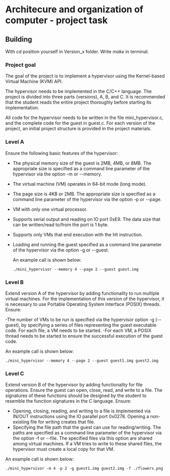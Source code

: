 # Architecure and organization of computer - project task

## Building
With *cd* position yourself in Version_*x* folder. Write *make* in terminal.

### Project goal

The goal of the project is to implement a hypervisor using the Kernel-based Virtual Machine (KVM) API.

The hypervisor needs to be implemented in the C/C++ language. The project is divided into three parts (versions), A, B, and C. It is recommended that the student reads the entire project thoroughly before starting its implementation.

All code for the hypervisor needs to be written in the file mini_hypervisor.c, and the complete code for the guest in guest.c. For each version of the project, an initial project structure is provided in the project materials.

### Level A

Ensure the following basic features of the hypervisor:

- The physical memory size of the guest is 2MB, 4MB, or 8MB. The appropriate size is specified as a command line parameter of the hypervisor via the option -m or --memory.
- The virtual machine (VM) operates in 64-bit mode (long mode).
- The page size is 4KB or 2MB. The appropriate size is specified as a command line parameter of the hypervisor via the option -p or --page.
- VM with only one virtual processor.
- Supports serial output and reading on IO port 0xE9. The data size that can be written/read to/from the port is 1 byte.
- Supports only VMs that end execution with the hlt instruction.
- Loading and running the guest specified as a command line parameter of the hypervisor via the option -g or --guest.

  An example call is shown below:
  ```
  ./mini_hypervisor --memory 4 --page 2 --guest guest.img
  ```

### Level B
Extend version A of the hypervisor by adding functionality to run multiple virtual machines. For the implementation of this version of the hypervisor, it is necessary to use Portable Operating System Interface (POSIX) threads. Ensure:

-The number of VMs to be run is specified via the hypervisor option -g (--guest), by specifying a series of files representing the guest executable code. For each file, a VM needs to be started.
-For each VM, a POSIX thread needs to be started to ensure the successful execution of the guest code.

An example call is shown below:

```
./mini_hypervisor --memory 4 --page 2 --guest guest1.img guest2.img
```

### Level C

Extend version B of the hypervisor by adding functionality for file operations. Ensure the guest can open, close, read, and write to a file. The signatures of these functions should be designed by the student to resemble the function signatures in the C language. Ensure:

- Opening, closing, reading, and writing to a file is implemented via IN/OUT instructions using the IO parallel port 0x0278. Opening a non-existing file for writing creates that file.
- Specifying the file path that the guest can use for reading/writing. The paths are specified as a command line parameter of the hypervisor via the option -f or --file. The specified files via this option are shared among virtual machines. If a VM tries to write to these shared files, the hypervisor must create a local copy for that VM.

An example call is shown below:

```
./mini_hypervisor -m 4 -p 2 -g guest1.img guest2.img -f ./flowers.png
```
